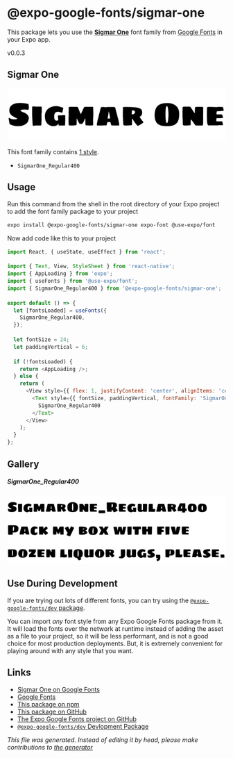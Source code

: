 # @expo-google-fonts/sigmar-one

This package lets you use the [**Sigmar One**](https://fonts.google.com/specimen/Sigmar+One) font family from [Google Fonts](https://fonts.google.com/) in your Expo app.

v0.0.3

## Sigmar One

![Sigmar One](./font-family.png)

This font family contains [1 style](#gallery).

- `SigmarOne_Regular400`

## Usage

Run this command from the shell in the root directory of your Expo project to add the font family package to your project
```sh
expo install @expo-google-fonts/sigmar-one expo-font @use-expo/font
```

Now add code like this to your project
```js
import React, { useState, useEffect } from 'react';

import { Text, View, StyleSheet } from 'react-native';
import { AppLoading } from 'expo';
import { useFonts } from '@use-expo/font';
import { SigmarOne_Regular400 } from '@expo-google-fonts/sigmar-one';

export default () => {
  let [fontsLoaded] = useFonts({
    SigmarOne_Regular400,
  });

  let fontSize = 24;
  let paddingVertical = 6;

  if (!fontsLoaded) {
    return <AppLoading />;
  } else {
    return (
      <View style={{ flex: 1, justifyContent: 'center', alignItems: 'center' }}>
        <Text style={{ fontSize, paddingVertical, fontFamily: 'SigmarOne_Regular400' }}>
          SigmarOne_Regular400
        </Text>
      </View>
    );
  }
};

```

## Gallery

##### SigmarOne_Regular400
![SigmarOne_Regular400](./a26bc79f6d548004cb3a749091e43721c48faa5e364f6729ca4ba11bc29f7672.ttf.png)


## Use During Development

If you are trying out lots of different fonts, you can try using the [`@expo-google-fonts/dev` package](https://www.npmjs.com/package/@expo-google-fonts/dev).

You can import *any* font style from any Expo Google Fonts package from it. It will load the fonts
over the network at runtime instead of adding the asset as a file to your project, so it will be 
less performant, and is not a good choice for most production deployments. But, it is extremely convenient
for playing around with any style that you want.

## Links

- [Sigmar One on Google Fonts](https://fonts.google.com/specimen/Sigmar+One)
- [Google Fonts](https://fonts.google.com/)
- [This package on npm](https://www.npmjs.com/package/@expo-google-fonts/sigmar-one)
- [This package on GitHub](https://github.com/expo/google-fonts/tree/master/font-packages/sigmar-one)
- [The Expo Google Fonts project on GitHub](https://github.com/expo/google-fonts)
- [`@expo-google-fonts/dev` Devlopment Package](https://github.com/expo/google-fonts/tree/master/font-packages/dev)


*This file was generated. Instead of editing it by head, please make contributions to [the generator](https://github.com/expo/google-fonts/tree/master/packages/generator)*
